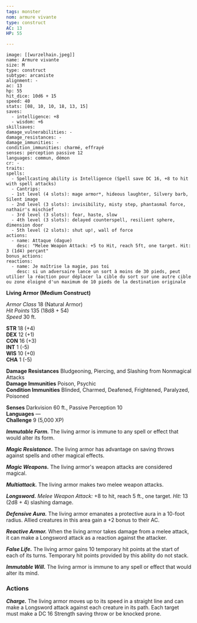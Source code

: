```yaml
---
tags: monster
nom: armure vivante
type: construct
AC: 13
HP: 55

---
```




```statblock
image: [[wurzelhain.jpeg]]
name: Armure vivante 
size: M
type: construct
subtype: arcaniste
alignment: -
ac: 13
hp: 55
hit_dice: 10d6 + 15
speed: 40
stats: [08, 10, 10, 18, 13, 15]
saves:
  - intelligence: +8
  - wisdom: +6
skillsaves:
damage_vulnerabilities: -
damage_resistances: -
damage_immunities: -
condition_immunities: charmé, effrayé
senses: perception passive 12
languages: commun, démon
cr: -
traits:
spells:
  - Spellcasting ability is Intelligence (Spell save DC 16, +8 to hit with spell attacks)
  - Cantrips: 
  - 1st level (4 slots): mage armor*, hideous laughter, Silvery barb, Silent image
  - 2nd level (3 slots): invisibility, misty step, phantasmal force, nathair's mischief
  - 3rd level (3 slots): fear, haste, slow
  - 4th level (3 slots): delayed counterspell, resilient sphere, dimension door
  - 5th level (2 slots): shut up!, wall of force
actions:
  - name: Attaque (dague)
    desc: "Melee Weapon Attack: +5 to Hit, reach 5ft, one target. Hit: 3 (1d4) perçant"
bonus_actions:
reactions:
  - name: Je maîtrise la magie, pas toi
    desc: si un adversaire lance un sort à moins de 30 pieds, peut utilier la réaction pour déplacer la cible du sort sur une autre cible ou zone éloigné d'un maximum de 10 pieds de la destination originale
```

**Living Armor (Medium Construct)**

*Armor Class* 18 (Natural Armor)  
*Hit Points* 135 (18d8 + 54)  
*Speed* 30 ft.

**STR** 18 (+4)  
**DEX** 12 (+1)  
**CON** 16 (+3)  
**INT** 1 (-5)  
**WIS** 10 (+0)  
**CHA** 1 (-5)

**Damage Resistances** Bludgeoning, Piercing, and Slashing from Nonmagical Attacks  
**Damage Immunities** Poison, Psychic  
**Condition Immunities** Blinded, Charmed, Deafened, Frightened, Paralyzed, Poisoned

**Senses** Darkvision 60 ft., Passive Perception 10  
**Languages** —  
**Challenge** 9 (5,000 XP)

***Immutable Form.*** The living armor is immune to any spell or effect that would alter its form.

***Magic Resistance.*** The living armor has advantage on saving throws against spells and other magical effects.

***Magic Weapons.*** The living armor's weapon attacks are considered magical.

***Multiattack.*** The living armor makes two melee weapon attacks.

***Longsword.*** *Melee Weapon Attack:* +8 to hit, reach 5 ft., one target. *Hit:* 13 (2d8 + 4) slashing damage.

***Defensive Aura.*** The living armor emanates a protective aura in a 10-foot radius. Allied creatures in this area gain a +2 bonus to their AC.

***Reactive Armor.*** When the living armor takes damage from a melee attack, it can make a Longsword attack as a reaction against the attacker.

***False Life.*** The living armor gains 10 temporary hit points at the start of each of its turns. Temporary hit points provided by this ability do not stack.

***Immutable Will.*** The living armor is immune to any spell or effect that would alter its mind.

### Actions

***Charge.*** The living armor moves up to its speed in a straight line and can make a Longsword attack against each creature in its path. Each target must make a DC 16 Strength saving throw or be knocked prone.


